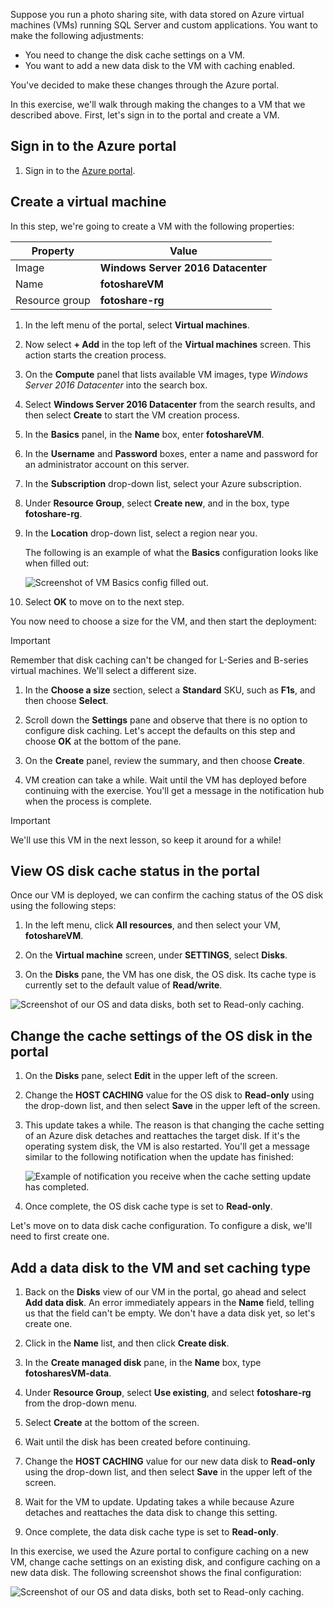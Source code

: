 Suppose you run a photo sharing site, with data stored on Azure virtual machines (VMs) running SQL Server and custom applications. You want to make the following adjustments:

- You need to change the disk cache settings on a VM.
- You want to add a new data disk to the VM with caching enabled.

You've decided to make these changes through the Azure portal.

In this exercise, we'll walk through making the changes to a VM that we described above. First, let's sign in to the portal and create a VM.

## Sign in to the Azure portal
<!---TODO: Update for sandbox?--->

1. Sign in to the [Azure portal](https://portal.azure.com/?azure-portal=true).

## Create a virtual machine

In this step, we're going to create a VM with the following properties:

|Property  |Value  |
|---------|---------|
|Image     |   **Windows Server 2016 Datacenter**      |
|Name     |   **fotoshareVM**     |
|Resource group     |   **fotoshare-rg**      |


1. In the left menu of the portal, select **Virtual machines**.

1. Now select **+ Add** in the top left of the **Virtual machines** screen. This action starts the creation process.

1. On the **Compute** panel that lists available VM images, type *Windows Server 2016 Datacenter* into the search box.

1. Select **Windows Server 2016 Datacenter** from the search results, and then select **Create** to start the VM creation process.

1. In the **Basics** panel, in the **Name** box, enter **fotoshareVM**.

1. In the **Username** and **Password**  boxes, enter a name and password for an administrator account on this server.

1. In the **Subscription** drop-down list, select your Azure subscription.

1. Under **Resource Group**, select **Create new**, and in the box, type **fotoshare-rg**.

1. In the **Location** drop-down list, select a region near you.

    The following is an example of what the **Basics** configuration looks like when filled out:

    ![Screenshot of VM Basics config filled out.](../media-draft/vm-basics-settings.PNG)

1. Select **OK** to move on to the next step.

You now need to choose a size for the VM, and then start the deployment:

> [!IMPORTANT]
> Remember that disk caching can't be changed for L-Series and B-series virtual machines. We'll select a different size.

1. In the **Choose a size** section, select a **Standard** SKU, such as **F1s**, and then choose **Select**.

1. Scroll down the **Settings** pane and observe that there is no option to configure disk caching. Let's accept the defaults on this step and choose **OK** at the bottom of the pane.

1. On the **Create** panel, review the summary, and then choose **Create**.

1. VM creation can take a while. Wait until the VM has deployed before continuing with the exercise. You'll get a message in the notification hub when the process is complete.

> [!IMPORTANT]
> We'll use this VM in the next lesson, so keep it around for a while!

## View OS disk cache status in the portal

Once our VM is deployed, we can confirm the caching status of the OS disk using the following steps:

1. In the left menu, click **All resources**, and then select your VM,  **fotoshareVM**.

1. On the **Virtual machine** screen, under **SETTINGS**, select **Disks**.

1. On the **Disks** pane, the VM has one disk, the OS disk. Its cache type is currently set to the default value of **Read/write**.

![Screenshot of our OS and data disks, both set to Read-only caching.](../media-draft/os-disk-rw.PNG)

## Change the cache settings of the OS disk in the portal

1. On the **Disks** pane, select **Edit** in the upper left of the screen.

1. Change the **HOST CACHING** value for the OS disk to **Read-only** using the drop-down list, and then select **Save** in the upper left of the screen.

1. This update takes a while. The reason is that changing the cache setting of an Azure disk detaches and reattaches the target disk. If it's the operating system disk, the VM is also restarted. You'll get a message similar to the following notification when the update has finished:

    ![Example of notification you receive when the cache setting update has completed.](../media-draft/vm-disk-update-complete.PNG)

4. Once complete, the OS disk cache type is set to **Read-only**.

Let's move on to data disk cache configuration. To configure a disk, we'll need to first create one.

## Add a data disk to the VM and set caching type

1. Back on the **Disks** view of our VM in the portal, go ahead and select **Add data disk**. An error immediately appears in the **Name** field, telling us that the field can't be empty. We don't have a data disk yet, so let's create one.

1. Click in the **Name** list, and then click **Create disk**.

1. In the **Create managed disk** pane, in the **Name** box, type **fotosharesVM-data**.

1. Under **Resource Group**, select **Use existing**, and select **fotoshare-rg** from the drop-down menu.

1. Select **Create** at the bottom of the screen.

1. Wait until the disk has been created before continuing.

1. Change the **HOST CACHING** value for our new data disk to **Read-only** using the drop-down list, and then select **Save** in the upper left of the screen.

1. Wait for the VM to update. Updating takes a while because Azure detaches and reattaches the data disk to change this setting.

1. Once complete, the data disk cache type is set to **Read-only**.

In this exercise, we used the Azure portal to configure caching on a new VM, change cache settings on an existing disk, and configure caching on a new data disk. The following screenshot shows the final configuration: 

![Screenshot of our OS and data disks, both set to Read-only caching.](../media-draft/disks-final-config-portal.PNG)